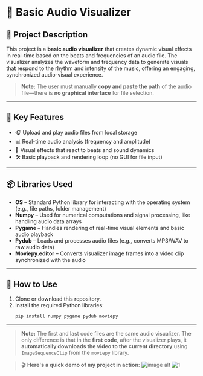# 🎵 Basic Audio Visualizer

## 📝 Project Description

This project is a **basic audio visualizer** that creates dynamic visual effects in real-time based on the beats and frequencies of an audio file. The visualizer analyzes the waveform and frequency data to generate visuals that respond to the rhythm and intensity of the music, offering an engaging, synchronized audio-visual experience.

> **Note:** The user must manually **copy and paste the path** of the audio file—there is **no graphical interface** for file selection.

---

## 🚀 Key Features

- 🎧 Upload and play audio files from local storage  
- 📊 Real-time audio analysis (frequency and amplitude)  
- 🎨 Visual effects that react to beats and sound dynamics  
- 🛠️ Basic playback and rendering loop (no GUI for file input)

---

## 📦 Libraries Used

- **OS** – Standard Python library for interacting with the operating system (e.g., file paths, folder management)  
- **Numpy** – Used for numerical computations and signal processing, like handling audio data arrays  
- **Pygame** – Handles rendering of real-time visual elements and basic audio playback  
- **Pydub** – Loads and processes audio files (e.g., converts MP3/WAV to raw audio data)  
- **Moviepy.editor** – Converts visualizer image frames into a video clip synchronized with the audio

---

## 📂 How to Use

1. Clone or download this repository.
2. Install the required Python libraries:
   ```bash
   pip install numpy pygame pydub moviepy

---
> **Note:** The first and last code files are the same audio visualizer. The only difference is that in the **first code**, after the visualizer plays, it **automatically downloads the video to the current directory** using `ImageSequenceClip` from the `moviepy` library.

> 🎬 **Here's a quick demo of my project in action:**
![image alt](https://github.com/bmsam/Audio_Visualizers_basic/blob/main/all%20mix.gif?raw=true)
> ![1](https://github.com/user-attachments/assets/b16afbb1-42a8-4df6-a31d-2286e7ca340f)

